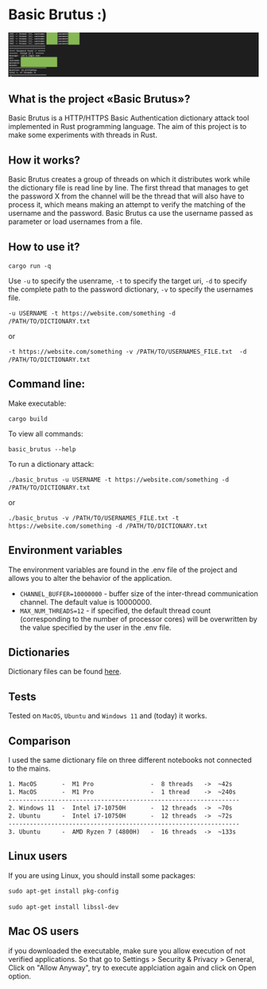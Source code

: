 # Basic Brutus :)

![alt basic brutus](./screenshot.png)

## What is the project «Basic Brutus»?

Basic Brutus is a HTTP/HTTPS Basic Authentication dictionary attack tool implemented in Rust programming language. The aim of this project is to make some experiments with threads in Rust.

## How it works?

Basic Brutus creates a group of threads on which it distributes work while the dictionary file is read line by line. The first thread that manages to get the password X from the channel will be the thread that will also have to process it, which means making an attempt to verify the matching of the username and the password. Basic Brutus ca use the username passed as parameter or load usernames from a file.

## How to use it?

```
cargo run -q
```

Use `-u` to specify the usenrame, `-t` to specify the target uri, `-d` to specify the complete path to the password dictionary, `-v` to specify the usernames file.

```
-u USERNAME -t https://website.com/something -d /PATH/TO/DICTIONARY.txt
```

or

```
-t https://website.com/something -v /PATH/TO/USERNAMES_FILE.txt  -d /PATH/TO/DICTIONARY.txt
```

## Command line:

Make executable:

```
cargo build
```

To view all commands:

```
basic_brutus --help
```

To run a dictionary attack:

```
./basic_brutus -u USERNAME -t https://website.com/something -d /PATH/TO/DICTIONARY.txt
```

or

```
./basic_brutus -v /PATH/TO/USERNAMES_FILE.txt -t https://website.com/something -d /PATH/TO/DICTIONARY.txt
```

## Environment variables

The environment variables are found in the .env file of the project and allows you to alter the behavior of the application.

- `CHANNEL_BUFFER=10000000` - buffer size of the inter-thread communication channel. The default value is 10000000.
- `MAX_NUM_THREADS=12` - if specified, the default thread count (corresponding to the number of processor cores) will be overwritten by the value specified by the user in the .env file.

## Dictionaries

Dictionary files can be found [here](https://github.com/berandal666/Passwords).

## Tests

Tested on `MacOS`, `Ubuntu` and `Windows 11` and (today) it works.

## Comparison

I used the same dictionary file on three different notebooks not connected to the mains.

```
1. MacOS       -  M1 Pro                -  8 threads   ->  ~42s
1. MacOS       -  M1 Pro                -  1 thread    ->  ~240s
-----------------------------------------------------------------
2. Windows 11  -  Intel i7-10750H       -  12 threads  ->  ~70s
2. Ubuntu      -  Intel i7-10750H       -  12 threads  ->  ~72s
-----------------------------------------------------------------
3. Ubuntu      -  AMD Ryzen 7 (4800H)   -  16 threads  ->  ~133s
```

## Linux users

If you are using Linux, you should install some packages:

```
sudo apt-get install pkg-config

sudo apt-get install libssl-dev
```

## Mac OS users

if you downloaded the executable, make sure you allow execution of not verified applications. So that go to Settings > Security & Privacy > General, Click on "Allow Anyway", try to execute applciation again and click on Open option.



